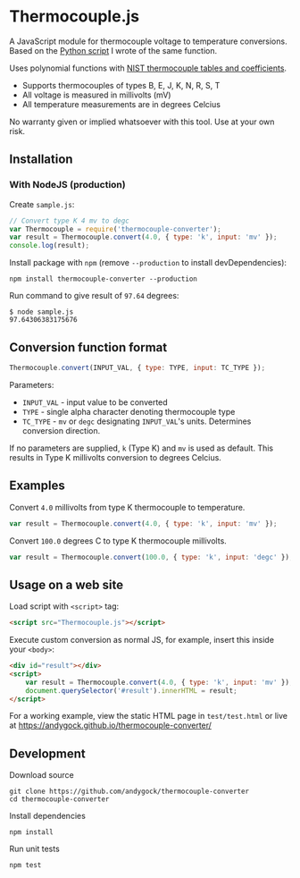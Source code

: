 # Thermocouple.js

A JavaScript module for thermocouple voltage to temperature conversions. Based on the [Python script](https://github.com/andygock/Thermocouple) I wrote of the same function.

Uses polynomial functions with [NIST thermocouple tables and coefficients](http://srdata.nist.gov/its90/main/).

- Supports thermocouples of types B, E, J, K, N, R, S, T
- All voltage is measured in millivolts (mV)
- All temperature measurements are in degrees Celcius

No warranty given or implied whatsoever with this tool. Use at your own risk.

## Installation

### With NodeJS (production)

Create `sample.js`:

```js
// Convert type K 4 mv to degc
var Thermocouple = require('thermocouple-converter');
var result = Thermocouple.convert(4.0, { type: 'k', input: 'mv' });
console.log(result);
```

Install package with `npm` (remove `--production` to install devDependencies):

    npm install thermocouple-converter --production

Run command to give result of `97.64` degrees:

    $ node sample.js
    97.64306383175676

## Conversion function format

```js
Thermocouple.convert(INPUT_VAL, { type: TYPE, input: TC_TYPE });
```

Parameters:

- `INPUT_VAL` - input value to be converted
- `TYPE` - single alpha character denoting thermocouple type
- `TC_TYPE` - `mv` or `degc` designating `INPUT_VAL`'s units. Determines conversion direction.

If no parameters are supplied, `k` (Type K) and `mv` is used as default. This results in Type K millivolts conversion to degrees Celcius.

## Examples

Convert `4.0` millivolts from type K thermocouple to temperature.

```js
var result = Thermocouple.convert(4.0, { type: 'k', input: 'mv' });
```

Convert `100.0` degrees C to type K thermocouple millivolts.

```js
var result = Thermocouple.convert(100.0, { type: 'k', input: 'degc' });
```

## Usage on a web site

Load script with `<script>` tag:

```html
<script src="Thermocouple.js"></script>
```

Execute custom conversion as normal JS, for example, insert this inside your `<body>`:

```html
<div id="result"></div>
<script>
    var result = Thermocouple.convert(4.0, { type: 'k', input: 'mv' });
    document.querySelector('#result').innerHTML = result;
</script>
```

For a working example, view the static HTML page in `test/test.html` or live at <https://andygock.github.io/thermocouple-converter/>

## Development

Download source

    git clone https://github.com/andygock/thermocouple-converter
    cd thermocouple-converter

Install dependencies

    npm install

Run unit tests

    npm test
